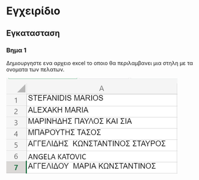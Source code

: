 # Εγχειρίδιο

## Εγκατασταση

### Βημα 1

Δημιουργηστε ενα αρχειο excel το οποιο θα περιλαμβανει μια στηλη με τα ονοματα των πελατων.

![](./images/xl_sample.png)
